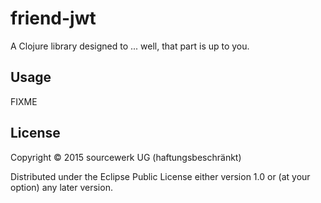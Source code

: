 # friend-jwt

A Clojure library designed to ... well, that part is up to you.

## Usage

FIXME

## License

Copyright © 2015 sourcewerk UG (haftungsbeschränkt) 

Distributed under the Eclipse Public License either version 1.0 or (at
your option) any later version.
